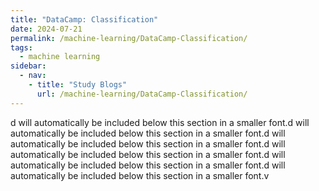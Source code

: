 ```yaml
---
title: "DataCamp: Classification"
date: 2024-07-21
permalink: /machine-learning/DataCamp-Classification/
tags:
  - machine learning
sidebar: 
  - nav:
    - title: "Study Blogs"
      url: /machine-learning/DataCamp-Classification/
---
```


d will automatically be included below this section in a smaller font.d will automatically be included below this section in a smaller font.d will automatically be included below this section in a smaller font.d will automatically be included below this section in a smaller font.d will automatically be included below this section in a smaller font.d will automatically be included below this section in a smaller font.v